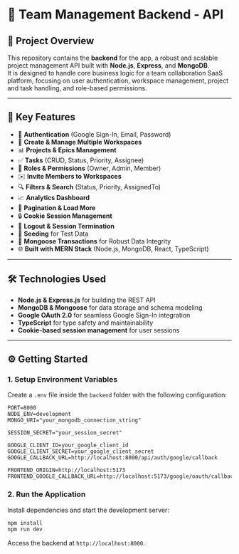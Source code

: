 # 🚀 Team Management Backend - API

## 📌 Project Overview

This repository contains the **backend** for the app, a robust and scalable project management API built with **Node.js**, **Express**, and **MongoDB**.  
It is designed to handle core business logic for a team collaboration SaaS platform, focusing on user authentication, workspace management, project and task handling, and role-based permissions.

---

## 🌟 Key Features  

- 🔐 **Authentication** (Google Sign-In, Email, Password)  
- 🏢 **Create & Manage Multiple Workspaces**  
- 📊 **Projects & Epics Management**  
- ✅ **Tasks** (CRUD, Status, Priority, Assignee)  
- 👥 **Roles & Permissions** (Owner, Admin, Member)  
- ✉️ **Invite Members to Workspaces**  
- 🔍 **Filters & Search** (Status, Priority, AssignedTo)  
- 📈 **Analytics Dashboard**  
- 📅 **Pagination & Load More**  
- 🔒 **Cookie Session Management**  
- 🚪 **Logout & Session Termination**  
- 🌱 **Seeding** for Test Data  
- 💾 **Mongoose Transactions** for Robust Data Integrity  
- 🌐 **Built with MERN Stack** (Node.js, MongoDB, React, TypeScript)  

---

## 🛠️ Technologies Used

- **Node.js & Express.js** for building the REST API  
- **MongoDB & Mongoose** for data storage and schema modeling  
- **Google OAuth 2.0** for seamless Google Sign-In integration  
- **TypeScript** for type safety and maintainability  
- **Cookie-based session management** for user sessions  

---

## ⚙️ Getting Started

### 1. Setup Environment Variables

Create a `.env` file inside the `backend` folder with the following configuration:

```env
PORT=8000
NODE_ENV=development
MONGO_URI="your_mongodb_connection_string"

SESSION_SECRET="your_session_secret"

GOOGLE_CLIENT_ID=your_google_client_id
GOOGLE_CLIENT_SECRET=your_google_client_secret
GOOGLE_CALLBACK_URL=http://localhost:8000/api/auth/google/callback

FRONTEND_ORIGIN=http://localhost:5173 
FRONTEND_GOOGLE_CALLBACK_URL=http://localhost:5173/google/oauth/callback
```

### 2. Run the Application  

Install dependencies and start the development server:  

```bash  
npm install  
npm run dev  
```  

Access the backend at `http://localhost:8000`.  
